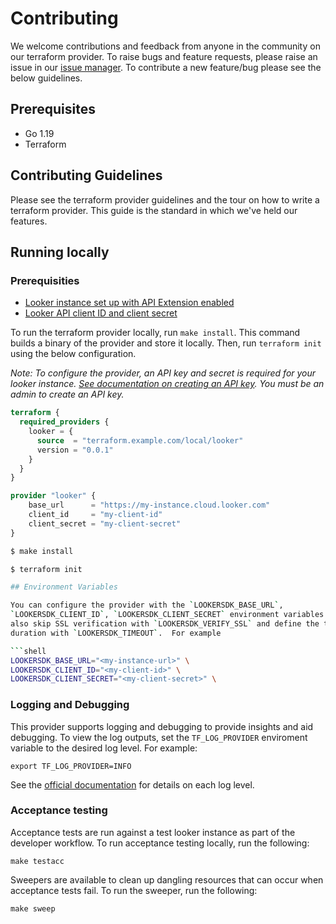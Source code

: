 # Contributing 

We welcome contributions and feedback from anyone in the community on our terraform provider. To raise bugs and feature requests, please raise an issue in our [issue manager](""). To contribute a new feature/bug please see the below guidelines. 

## Prerequisites 
- Go 1.19
- Terraform

<a id="running-the-provider-locally"></a>

## Contributing Guidelines

Please see the terraform provider guidelines and the tour on how to write a terraform provider. This guide is the standard in which we've held our features. 

## Running locally

### Prerequisities 
- [Looker instance set up with API Extension enabled](https://newdocs.looker.com/reference/api-and-integration/api-explorer#installing_the_api_explorer)
- [Looker API client ID and client secret](https://cloud.google.com/looker/docs/admin-panel-users-users#edit_api3_keys)


To run the terraform provider locally, run `make install`. This command builds a binary of the provider and store it locally. Then, run `terraform init` using the below configuration.

_Note: To configure the provider, an API key and secret is required for your looker instance. [See documentation on creating an API key](https://cloud.google.com/looker/docs/admin-panel-users-users#edit_api3_keys). You must be an admin to create an API key._

```terraform
terraform {
  required_providers {
    looker = {
      source  = "terraform.example.com/local/looker"
      version = "0.0.1"
    }
  }
}

provider "looker" {
    base_url      = "https://my-instance.cloud.looker.com"
    client_id     = "my-client-id"
    client_secret = "my-client-secret"
}
```

```sh
$ make install
```
```sh
$ terraform init

## Environment Variables

You can configure the provider with the `LOOKERSDK_BASE_URL`,
`LOOKERSDK_CLIENT_ID`, `LOOKERSDK_CLIENT_SECRET` environment variables. You can
also skip SSL verification with `LOOKERSDK_VERIFY_SSL` and define the timeout
duration with `LOOKERSDK_TIMEOUT`.  For example 

```shell
LOOKERSDK_BASE_URL="<my-instance-url>" \
LOOKERSDK_CLIENT_ID="<my-client-id>" \
LOOKERSDK_CLIENT_SECRET="<my-client-secret>" \
```
### Logging and Debugging 

This provider supports logging and debugging to provide insights and aid debugging. To view the log outputs, set the `TF_LOG_PROVIDER` enviroment variable to the desired log level. For example: 

```
export TF_LOG_PROVIDER=INFO
```

See the [official documentation](https://www.terraform.io/plugin/log/managing#log-levels) for details on each log level.

### Acceptance testing 

Acceptance tests are run against a test looker instance as part of the developer workflow. To run acceptance testing locally, run the following:
 ```
 make testacc
```
Sweepers are available to clean up dangling resources that can occur when acceptance tests fail. To run the sweeper, run the following:

```
make sweep
```
